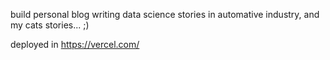 build personal blog writing data science stories in automative industry, and my cats stories... ;)

deployed in https://vercel.com/

